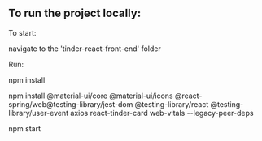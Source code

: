 ## To run the project locally:

To start:

navigate to the 'tinder-react-front-end' folder

Run:

npm install

npm install @material-ui/core @material-ui/icons @react-spring/web@testing-library/jest-dom @testing-library/react @testing-library/user-event axios react-tinder-card web-vitals --legacy-peer-deps

npm start
